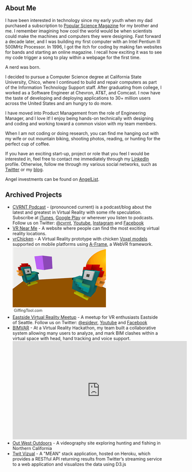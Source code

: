 About Me
-----
I have been interested in technology since my early youth when my dad purchased a subscription to <a href="http://www.popsci.com/" target="_blank">Popular Science Magazine</a> for my brother and me.  I remember imagining how cool the world would be when scientists could make the machines and computers they were designing.  Fast forward a decade later, and I was building my first computer with an Intel Pentium III 500MHz Processor.  In 1996, I got the itch for coding by making fan websites for bands and starting an online magazine.  I recall how exciting it was to see my code trigger a song to play within a webpage for the first time.

A nerd was born.

I decided to pursue a Computer Science degree at California State University, Chico, where I continued to build and repair computers as part of the Information Technology Support staff. After graduating from college, I worked as a Software Engineer at Chevron, AT&T, and Comcast.  I now have the taste of developing and deploying applications to 30+ million users across the United States and am hungry to do more.

I have moved into Product Management from the role of Engineering Manager, and I love it!  I enjoy being hands-on technically with designing and coding and working toward a common vision with my team members.

When I am not coding or doing research, you can find me hanging out with my wife or out mountain biking, shooting photos, reading, or hunting for the perfect cup of coffee.

If you have an exciting start-up, project or role that you feel I would be interested in, feel free to contact me immediately through my <a href="http://www.linkedin.com/in/kirkkohler" target="_blank">LinkedIn</a> profile. Otherwise, follow me through my various social networks, such as <a href="https://twitter.com/kirkkohler" target="_blank">Twitter</a> or my <a href="https://medium.com/digital-cake" target="_blank" title="Kirk's Blog">blog</a>. 

Angel investments can be found on <a href="https://angel.co/u/kirk-kohler" target="_blank">AngelList</a>.


Archived Projects
-----
<ul>
    <li><a href="http://cvrnt.com/" target="_blank">CVRNT Podcast</a> - (pronounced current) is a podcast/blog about the latest and greatest in Virtual Reality with some rife speculation. Subscribe at <a href="https://itunes.apple.com/us/podcast/cvrnt/id1167903953" target="_blank">iTunes</a>, <a href="https://play.google.com/music/m/Iqphq5drczoca63dip4wu5wdr6u?t=CVRNT_A_Virtual_Reality_Podcast_For_Your_Entertainment" target="_blank">Google Play</a> or wherever you listen to podcasts. Follow us on Twitter: <a href="https://twitter.com/cvrnt" target="_blank">@cvrnt</a>, <a href="https://www.youtube.com/channel/UCJqaCttI5biychf7UZirOnA" target="_blank">Youtube</a>, <a href="https://www.instagram.com/cvrntpodcast/" target="_blank">Instagram</a> and <a href="https://www.facebook.com/cvrntpodcast/" target="_blank">Facebook</a></li>
    <li><a href="http://vrnear.me/" target="_blank">VR Near Me</a> - A website where people can find the most exciting virtual reality locations.</li>
    <li><a href="https://kirkkohler.github.io/vrChicken/" target="_blank">vrChicken</a> - A Virtual Reality prototype with chicken <a href="https://ephtracy.github.io/" target="_blank">Voxel models</a> supported on mobile platforms using <a href="https://aframe.io/" target="_blank">A-Frame</a>, a WebVR framework.<img src="app/images/vrChicken.gif" style="max-width: 100%; height: auto;"></li>
    <li><a href="http://www.meetup.com/Eastside-Virtual-Reality-Meetup/" target="_blank">Eastside Virtual Reality Meetup</a> - A meetup for VR enthusiasts Eastside of Seattle. Follow us on Twitter: <a href="https://twitter.com/esidevr" target="_blank">@esidevr</a>, <a href="https://www.youtube.com/channel/UCBUfVuqFaxoFNUgttW2kf6g" target="_blank">Youtube</a> and <a href="https://www.facebook.com/esidevr/" target="_blank">Facebook</a></li>
    <li><a href="http://devpost.com/software/bimvar" target="_blank">BIMVAR</a> - At a Virtual Reality Hackathon, my team built a collaborative system allowing many users to analyze, and mark BIM clashes within a virtual space with head, hand tracking and voice support.
    <iframe width="560" height="315" src="https://www.youtube.com/embed/S5yNC-MGN0U" frameborder="0" allow="accelerometer; autoplay; encrypted-media; gyroscope; picture-in-picture" allowfullscreen></iframe></li>
    <li><a href="http://outwestoutdoors.tv" target="_blank">Out West Outdoors</a> - A videography site exploring hunting and fishing in Northern California</li>
    <li><a href="https://twit-vizual.herokuapp.com" target="_blank">Twit Vizual</a> - A "MEAN" stack application, hosted on Heroku, which provides a RESTful API returning results from Twitter’s streaming service to a web application and visualizes the data using D3.js</li>
</ul>
